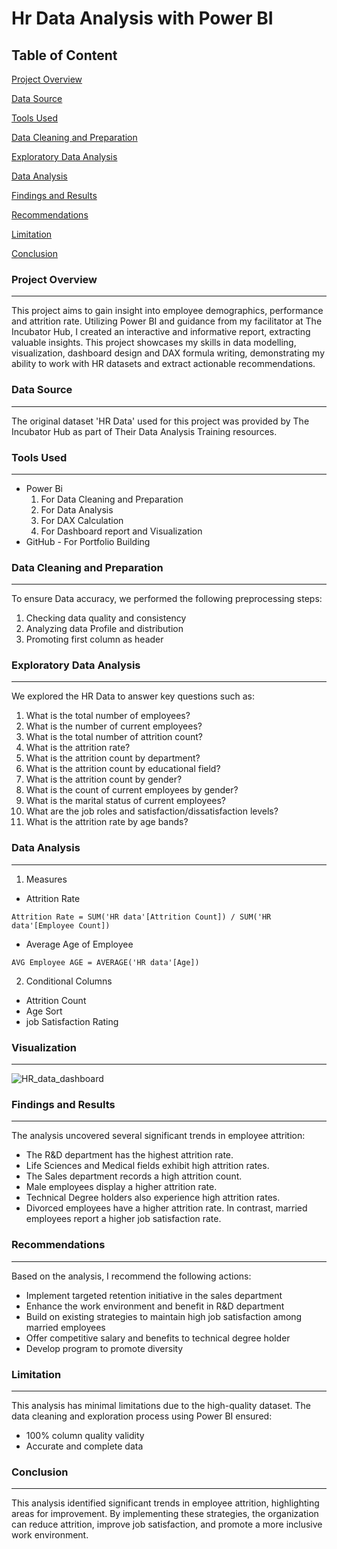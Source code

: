 # Hr Data Analysis with Power BI 

## Table of Content

[Project Overview](#Project-overview)

[Data Source](#data-source)

[Tools Used](#tools-used)

[Data Cleaning and Preparation](#data-cleaning-and-preparation)

[Exploratory Data Analysis](#exploratory-data-analysis)

[Data Analysis](#data-analysis)

[Findings and Results](#findings-and-results)

[Recommendations](#recommendations)

[Limitation](#limitation)

[Conclusion](#conclusion)

### Project Overview
---
This project aims to gain insight into employee demographics, performance and attrition rate. Utilizing Power BI and guidance from my facilitator at The Incubator Hub, I created an interactive and informative report, extracting valuable insights.  This project showcases my skills in data modelling, visualization, dashboard design and DAX formula writing, demonstrating my ability to work with HR datasets and extract actionable recommendations.

### Data Source 
---
The original dataset 'HR Data' used for this project was provided by The Incubator Hub as part of Their Data Analysis Training resources. 

### Tools Used 
---
- Power Bi
  1. For Data Cleaning and Preparation 
  2. For Data Analysis
  3. For DAX Calculation
  4. For Dashboard report and Visualization
- GitHub - For Portfolio Building 

### Data Cleaning and Preparation 
---
To ensure Data accuracy, we performed the following preprocessing steps: 
1. Checking data quality and consistency
2. Analyzing data Profile and distribution
3. Promoting first column as header

 ### Exploratory Data Analysis
---
 We explored the HR Data to answer key questions such as: 
1. What is the total number of employees?
2. What is the number of current employees?
3. What is the total number of attrition count?
4. What is the attrition rate?
5. What is the attrition count by department?
6. What is the attrition count by educational field?
7. What is the attrition count by gender?
8. What is the count of current employees by gender?
9. What is the marital status of current employees?
10. What are the job roles and satisfaction/dissatisfaction levels?
11. What is the attrition rate by age bands?

### Data Analysis 
---
1. Measures
- Attrition Rate
```DAX
Attrition Rate = SUM('HR data'[Attrition Count]) / SUM('HR data'[Employee Count])
```
- Average Age of Employee
```DAX
AVG Employee AGE = AVERAGE('HR data'[Age])
```
2. Conditional Columns
- Attrition Count
-  Age Sort
-  job Satisfaction Rating

### Visualization
---

![HR_data_dashboard](https://github.com/user-attachments/assets/1b8ef222-d5ce-4c35-9ba6-14f0eb1ca701)


### Findings and Results
---
The analysis uncovered several significant trends in employee attrition:

- The R&D department has the highest attrition rate.
- Life Sciences and Medical fields exhibit high attrition rates.
- The Sales department records a high attrition count.
- Male employees display a higher attrition rate.
- Technical Degree holders also experience high attrition rates.
- Divorced employees have a higher attrition rate. In contrast, married employees report a higher job satisfaction rate.

### Recommendations 
---
Based on the analysis, I recommend the following actions: 

- Implement targeted retention initiative in the sales department 
- Enhance the work environment and benefit in R&D department 
- Build on existing strategies to maintain high job satisfaction among married employees 
- Offer competitive salary and benefits to technical degree holder
- Develop program to promote diversity

### Limitation 
---
This analysis has minimal limitations due to the high-quality dataset. The data cleaning and exploration process using Power BI ensured:

- 100% column quality validity
- Accurate and complete data

### Conclusion 
---
This analysis identified significant trends in employee attrition, highlighting areas for improvement.
By implementing these strategies, the organization can reduce attrition, improve job satisfaction, and promote a more inclusive work environment.
